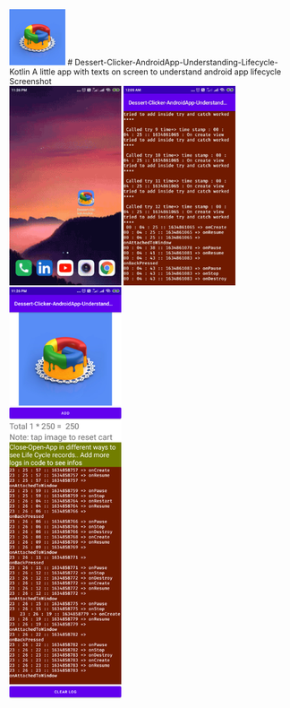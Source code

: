 <div><img src="app/src/main/res/drawable/google.png" width="100px"</img>
# Dessert-Clicker-AndroidApp-Understanding-Lifecycle-Kotlin
A little app with texts on screen to understand android app lifecycle
Screenshot
<div align="top">
    <img src="/screenshots/2.gif" width="200px"/>
    <img src="/screenshots/3.jpg" width="200px"/>

</div>
</div><img src="/screenshots/1.png" width="200px"/></div>
